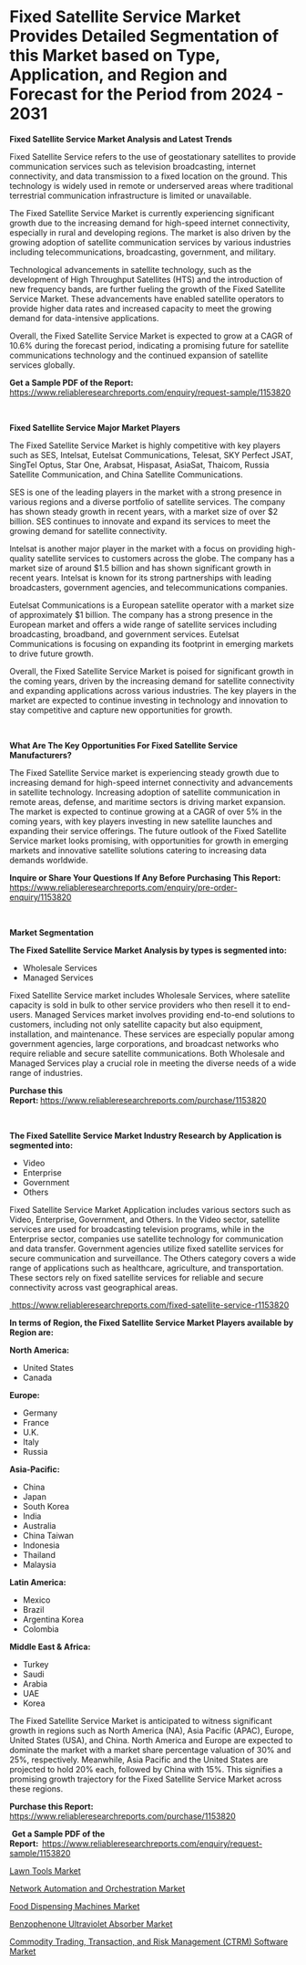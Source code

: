 <p><h1>Fixed Satellite Service Market Provides Detailed Segmentation of this Market based on Type, Application, and Region and Forecast for the Period from 2024 - 2031</h1></p><p><strong>Fixed Satellite Service Market Analysis and Latest Trends</strong></p>
<p><p>Fixed Satellite Service refers to the use of geostationary satellites to provide communication services such as television broadcasting, internet connectivity, and data transmission to a fixed location on the ground. This technology is widely used in remote or underserved areas where traditional terrestrial communication infrastructure is limited or unavailable.</p><p>The Fixed Satellite Service Market is currently experiencing significant growth due to the increasing demand for high-speed internet connectivity, especially in rural and developing regions. The market is also driven by the growing adoption of satellite communication services by various industries including telecommunications, broadcasting, government, and military.</p><p>Technological advancements in satellite technology, such as the development of High Throughput Satellites (HTS) and the introduction of new frequency bands, are further fueling the growth of the Fixed Satellite Service Market. These advancements have enabled satellite operators to provide higher data rates and increased capacity to meet the growing demand for data-intensive applications.</p><p>Overall, the Fixed Satellite Service Market is expected to grow at a CAGR of 10.6% during the forecast period, indicating a promising future for satellite communications technology and the continued expansion of satellite services globally.</p></p>
<p><strong>Get a Sample PDF of the Report:&nbsp;</strong> <a href="https://www.reliableresearchreports.com/enquiry/request-sample/1153820">https://www.reliableresearchreports.com/enquiry/request-sample/1153820</a></p>
<p>&nbsp;</p>
<p><strong>Fixed Satellite Service Major Market Players</strong></p>
<p><p>The Fixed Satellite Service Market is highly competitive with key players such as SES, Intelsat, Eutelsat Communications, Telesat, SKY Perfect JSAT, SingTel Optus, Star One, Arabsat, Hispasat, AsiaSat, Thaicom, Russia Satellite Communication, and China Satellite Communications. </p><p>SES is one of the leading players in the market with a strong presence in various regions and a diverse portfolio of satellite services. The company has shown steady growth in recent years, with a market size of over $2 billion. SES continues to innovate and expand its services to meet the growing demand for satellite connectivity.</p><p>Intelsat is another major player in the market with a focus on providing high-quality satellite services to customers across the globe. The company has a market size of around $1.5 billion and has shown significant growth in recent years. Intelsat is known for its strong partnerships with leading broadcasters, government agencies, and telecommunications companies.</p><p>Eutelsat Communications is a European satellite operator with a market size of approximately $1 billion. The company has a strong presence in the European market and offers a wide range of satellite services including broadcasting, broadband, and government services. Eutelsat Communications is focusing on expanding its footprint in emerging markets to drive future growth.</p><p>Overall, the Fixed Satellite Service Market is poised for significant growth in the coming years, driven by the increasing demand for satellite connectivity and expanding applications across various industries. The key players in the market are expected to continue investing in technology and innovation to stay competitive and capture new opportunities for growth.</p></p>
<p>&nbsp;</p>
<p><strong>What Are The Key Opportunities For Fixed Satellite Service Manufacturers?</strong></p>
<p><p>The Fixed Satellite Service market is experiencing steady growth due to increasing demand for high-speed internet connectivity and advancements in satellite technology. Increasing adoption of satellite communication in remote areas, defense, and maritime sectors is driving market expansion. The market is expected to continue growing at a CAGR of over 5% in the coming years, with key players investing in new satellite launches and expanding their service offerings. The future outlook of the Fixed Satellite Service market looks promising, with opportunities for growth in emerging markets and innovative satellite solutions catering to increasing data demands worldwide.</p></p>
<p><strong>Inquire or Share Your Questions If Any Before Purchasing This Report:</strong> <a href="https://www.reliableresearchreports.com/enquiry/pre-order-enquiry/1153820">https://www.reliableresearchreports.com/enquiry/pre-order-enquiry/1153820</a></p>
<p>&nbsp;</p>
<p><strong>Market Segmentation</strong></p>
<p><strong>The Fixed Satellite Service Market Analysis by types is segmented into:</strong></p>
<p><ul><li>Wholesale Services</li><li>Managed Services</li></ul></p>
<p><p>Fixed Satellite Service market includes Wholesale Services, where satellite capacity is sold in bulk to other service providers who then resell it to end-users. Managed Services market involves providing end-to-end solutions to customers, including not only satellite capacity but also equipment, installation, and maintenance. These services are especially popular among government agencies, large corporations, and broadcast networks who require reliable and secure satellite communications. Both Wholesale and Managed Services play a crucial role in meeting the diverse needs of a wide range of industries.</p></p>
<p><strong>Purchase this Report:&nbsp;</strong><a href="https://www.reliableresearchreports.com/purchase/1153820">https://www.reliableresearchreports.com/purchase/1153820</a></p>
<p>&nbsp;</p>
<p><strong>The Fixed Satellite Service Market Industry Research by Application is segmented into:</strong></p>
<p><ul><li>Video</li><li>Enterprise</li><li>Government</li><li>Others</li></ul></p>
<p><p>Fixed Satellite Service Market Application includes various sectors such as Video, Enterprise, Government, and Others. In the Video sector, satellite services are used for broadcasting television programs, while in the Enterprise sector, companies use satellite technology for communication and data transfer. Government agencies utilize fixed satellite services for secure communication and surveillance. The Others category covers a wide range of applications such as healthcare, agriculture, and transportation. These sectors rely on fixed satellite services for reliable and secure connectivity across vast geographical areas.</p></p>
<p><a href="https://www.reliableresearchreports.com/fixed-satellite-service-r1153820">&nbsp;https://www.reliableresearchreports.com/fixed-satellite-service-r1153820</a></p>
<p><strong>In terms of Region, the Fixed Satellite Service Market Players available by Region are:</strong></p>
<p>
    <p> <strong> North America: </strong>
        <ul>
            <li>United States</li>
            <li>Canada</li>
        </ul>
        </p> 
    <p> <strong> Europe: </strong>
        <ul>
            <li>Germany</li>
            <li>France</li>
            <li>U.K.</li>
            <li>Italy</li>
            <li>Russia</li>
        </ul>
        </p> 
    <p> <strong> Asia-Pacific: </strong>
        <ul>
            <li>China</li>
            <li>Japan</li>
            <li>South Korea</li>
            <li>India</li>
            <li>Australia</li>
            <li>China Taiwan</li>
            <li>Indonesia</li>
            <li>Thailand</li>
            <li>Malaysia</li>
        </ul>
        </p> 
    <p> <strong> Latin America: </strong>
        <ul>
            <li>Mexico</li>
            <li>Brazil</li>
            <li>Argentina Korea</li>
            <li>Colombia</li>
        </ul>
        </p> 
    <p> <strong> Middle East & Africa: </strong>
        <ul>
            <li>Turkey</li>
            <li>Saudi</li>
            <li>Arabia</li>
            <li>UAE</li>
            <li>Korea</li>
        </ul>
    </p>
    </p>
<p><p>The Fixed Satellite Service Market is anticipated to witness significant growth in regions such as North America (NA), Asia Pacific (APAC), Europe, United States (USA), and China. North America and Europe are expected to dominate the market with a market share percentage valuation of 30% and 25%, respectively. Meanwhile, Asia Pacific and the United States are projected to hold 20% each, followed by China with 15%. This signifies a promising growth trajectory for the Fixed Satellite Service Market across these regions.</p></p>
<p><strong>Purchase this Report: </strong><a href="https://www.reliableresearchreports.com/purchase/1153820">https://www.reliableresearchreports.com/purchase/1153820</a></p>
<p>&nbsp;<strong>Get a Sample PDF of the Report:&nbsp;&nbsp;</strong><a href="https://www.reliableresearchreports.com/enquiry/request-sample/1153820">https://www.reliableresearchreports.com/enquiry/request-sample/1153820</a></p>
<p><strong></strong></p>
<p><p><a href="https://issuu.com/reportprime-2/docs/lawn-tools-market-size-2030.pptx">Lawn Tools Market</a></p><p><a href="https://github.com/provorikovar/Market-Research-Report-List-5/blob/main/network-automation-and-orchestration-market.md">Network Automation and Orchestration Market</a></p><p><a href="https://issuu.com/reportprime-2/docs/food-dispensing-machines-market-size-2030.pptx">Food Dispensing Machines Market</a></p><p><a href="https://medium.com/@amanda.hamilton54645/global-benzophenone-ultraviolet-absorber-market-size-is-expected-to-experience-a-cagr-of-6-4-e6ed0c9bfe9a">Benzophenone Ultraviolet Absorber Market</a></p><p><a href="https://medium.com/@susanwest38/insights-into-the-commodity-trading-transaction-and-risk-management-ctrm-software-market-f781b1505406">Commodity Trading, Transaction, and Risk Management (CTRM) Software Market</a></p></p>